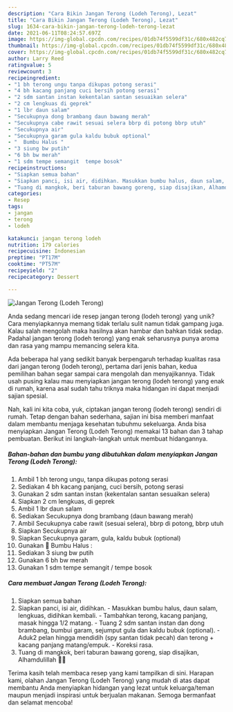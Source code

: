 ```yaml
---
description: "Cara Bikin Jangan Terong (Lodeh Terong), Lezat"
title: "Cara Bikin Jangan Terong (Lodeh Terong), Lezat"
slug: 1634-cara-bikin-jangan-terong-lodeh-terong-lezat
date: 2021-06-11T08:24:57.697Z
image: https://img-global.cpcdn.com/recipes/01db74f5599df31c/680x482cq70/jangan-terong-lodeh-terong-foto-resep-utama.jpg
thumbnail: https://img-global.cpcdn.com/recipes/01db74f5599df31c/680x482cq70/jangan-terong-lodeh-terong-foto-resep-utama.jpg
cover: https://img-global.cpcdn.com/recipes/01db74f5599df31c/680x482cq70/jangan-terong-lodeh-terong-foto-resep-utama.jpg
author: Larry Reed
ratingvalue: 5
reviewcount: 3
recipeingredient:
- "1 bh terong ungu tanpa dikupas potong serasi"
- "4 bh kacang panjang cuci bersih potong serasi"
- "2 sdm santan instan kekentalan santan sesuaikan selera"
- "2 cm lengkuas di geprek"
- "1 lbr daun salam"
- "Secukupnya dong brambang daun bawang merah"
- "Secukupnya cabe rawit sesuai selera bbrp di potong bbrp utuh"
- "Secukupnya air"
- "Secukupnya garam gula kaldu bubuk optional"
- "  Bumbu Halus "
- "3 siung bw putih"
- "6 bh bw merah"
- "1 sdm tempe semangit  tempe bosok"
recipeinstructions:
- "Siapkan semua bahan"
- "Siapkan panci, isi air, didihkan. Masukkan bumbu halus, daun salam, lengkuas, didihkan kembali.  Tambahkan terong, kacang panjang, masak hingga 1/2 matang. Tuang 2 sdm santan instan dan dong brambang, bumbui garam, sejumput gula dan kaldu bubuk (optional). Aduk2 pelan hingga mendidih (spy santan tidak pecah) dan terong + kacang panjang matang/empuk. Koreksi rasa."
- "Tuang di mangkok, beri taburan bawang goreng, siap disajikan, Alhamdulillah 🙏😋"
categories:
- Resep
tags:
- jangan
- terong
- lodeh

katakunci: jangan terong lodeh 
nutrition: 179 calories
recipecuisine: Indonesian
preptime: "PT17M"
cooktime: "PT57M"
recipeyield: "2"
recipecategory: Dessert

---
```



![Jangan Terong (Lodeh Terong)](https://img-global.cpcdn.com/recipes/01db74f5599df31c/680x482cq70/jangan-terong-lodeh-terong-foto-resep-utama.jpg)

Anda sedang mencari ide resep jangan terong (lodeh terong) yang unik? Cara menyiapkannya memang tidak terlalu sulit namun tidak gampang juga. Kalau salah mengolah maka hasilnya akan hambar dan bahkan tidak sedap. Padahal jangan terong (lodeh terong) yang enak seharusnya punya aroma dan rasa yang mampu memancing selera kita.



Ada beberapa hal yang sedikit banyak berpengaruh terhadap kualitas rasa dari jangan terong (lodeh terong), pertama dari jenis bahan, kedua pemilihan bahan segar sampai cara mengolah dan menyajikannya. Tidak usah pusing kalau mau menyiapkan jangan terong (lodeh terong) yang enak di rumah, karena asal sudah tahu triknya maka hidangan ini dapat menjadi sajian spesial.


Nah, kali ini kita coba, yuk, ciptakan jangan terong (lodeh terong) sendiri di rumah. Tetap dengan bahan sederhana, sajian ini bisa memberi manfaat dalam membantu menjaga kesehatan tubuhmu sekeluarga. Anda bisa menyiapkan Jangan Terong (Lodeh Terong) memakai 13 bahan dan 3 tahap pembuatan. Berikut ini langkah-langkah untuk membuat hidangannya.

<!--inarticleads1-->

##### Bahan-bahan dan bumbu yang dibutuhkan dalam menyiapkan Jangan Terong (Lodeh Terong):

1. Ambil 1 bh terong ungu, tanpa dikupas potong serasi
1. Sediakan 4 bh kacang panjang, cuci bersih, potong serasi
1. Gunakan 2 sdm santan instan (kekentalan santan sesuaikan selera)
1. Siapkan 2 cm lengkuas, di geprek
1. Ambil 1 lbr daun salam
1. Sediakan Secukupnya dong brambang (daun bawang merah)
1. Ambil Secukupnya cabe rawit (sesuai selera), bbrp di potong, bbrp utuh
1. Siapkan Secukupnya air
1. Siapkan Secukupnya garam, gula, kaldu bubuk (optional)
1. Gunakan  🌠 Bumbu Halus :
1. Sediakan 3 siung bw putih
1. Gunakan 6 bh bw merah
1. Gunakan 1 sdm tempe semangit / tempe bosok




<!--inarticleads2-->

##### Cara membuat Jangan Terong (Lodeh Terong):

1. Siapkan semua bahan
1. Siapkan panci, isi air, didihkan. - Masukkan bumbu halus, daun salam, lengkuas, didihkan kembali.  - Tambahkan terong, kacang panjang, masak hingga 1/2 matang. - Tuang 2 sdm santan instan dan dong brambang, bumbui garam, sejumput gula dan kaldu bubuk (optional). - Aduk2 pelan hingga mendidih (spy santan tidak pecah) dan terong + kacang panjang matang/empuk. - Koreksi rasa.
1. Tuang di mangkok, beri taburan bawang goreng, siap disajikan, Alhamdulillah 🙏😋




Terima kasih telah membaca resep yang kami tampilkan di sini. Harapan kami, olahan Jangan Terong (Lodeh Terong) yang mudah di atas dapat membantu Anda menyiapkan hidangan yang lezat untuk keluarga/teman maupun menjadi inspirasi untuk berjualan makanan. Semoga bermanfaat dan selamat mencoba!
